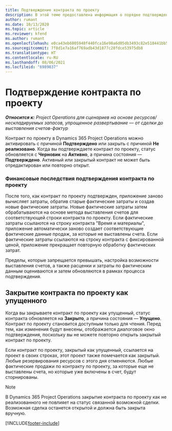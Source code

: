 ```yaml
---
title: Подтверждение контракта по проекту
description: В этой теме предоставлена информация о порядке подтверждения контракта в Project Operations.
author: rumant
ms.date: 10/13/2020
ms.topic: article
ms.reviewer: kfend
ms.author: rumant
ms.openlocfilehash: e0ca43eb6005948f440fca16e98a6d05db3493c82e518441bb50f9413da91ead
ms.sourcegitcommit: 7f8d1e7a16af769adb43d1877c28fdce53975db8
ms.translationtype: HT
ms.contentlocale: ru-RU
ms.lasthandoff: 08/06/2021
ms.locfileid: "6989837"
---
```

# <a name="confirm-a-project-contract"></a>Подтверждение контракта по проекту

_**Относится к:** Project Operations для сценариев на основе ресурсов/нескладируемых запасов, упрощенное развертывание — от сделки до выставления счетов-фактур_

Контракт по проекту в Dynamics 365 Project Operations можно активировать с причиной **Подтверждено** или закрыть с причиной **Не реализовано**. Когда вы подтверждаете контракт по проекту, статус обновляется с **Черновик** на **Активно**, а причина состояния — **Подтверждено**. Активный или закрытый контракт не может быть отредактирован или повторно открыт. 

### <a name="financial-impact-of-confirming-a-project-contract"></a>Финансовые последствия подтверждения контракта по проекту

После того, как контракт по проекту подтвержден, приложение заново вычисляет затраты, обратив старые фактические затраты и создав новые фактические затраты. Новые фактические затраты затем обрабатываются на основе метода выставления счетов для соответствующей строки контракта по проекту. Если фактические затраты ссылаются на строку контракта "Время и материалы", приложение автоматически заново создает соответствующие фактические данные продаж, за которые не выставлены счета. Если фактические затраты ссылаются на строку контракта с фиксированной ценой, приложение прекращает повторную обработку фактических затрат.

Пределы, которые запрещается превышать, настройка возможности выставления счетов, а также расценки и затраты по фактическим данным оцениваются и затем обновляются в рамках процесса подтверждения.

## <a name="close-a-project-contract-as-lost"></a>Закрытие контракта по проекту как упущенного

Когда вы закрываете контракт по проекту как упущенный, статус контракта обновляется на **Закрыто**, а причина состояния — **Упущено**. Контракт по проекту становится доступным только для чтения. Перед тем, как изменения будут внесены, отображается диалоговое окно подтверждения, поскольку вы не можете повторно открыть закрытый контракт по проекту.

Если контракт по проекту, закрытый как упущенный, ссылается на проект в своих строках, этот проект также помечается как закрытый. Любые резервирования ресурсов с этого дня отменяются. Любые фактические продажи по контракту по проекту, за которые еще не выставлены счета, но которые уже включены в счет, будут сторнированы.

> [!NOTE]
> В Dynamics 365 Project Operations закрытие контракта по проекту как не реализованного не повлияет на статус связанной возможной сделки. Возможная сделка останется открытой и должна быть закрыта вручную.


[!INCLUDE[footer-include](../../includes/footer-banner.md)]